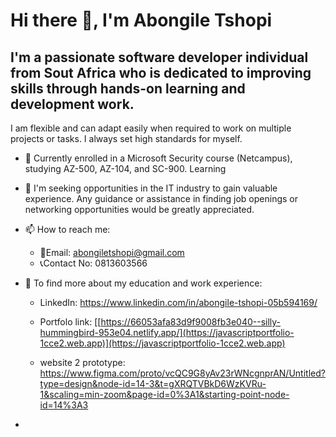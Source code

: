 # Hi there 👋, I'm Abongile Tshopi

## I'm a passionate software developer individual from Sout Africa who is dedicated to improving skills through hands-on learning and development work.
I am flexible and can adapt easily when required to work on multiple projects or tasks.
I always set high standards for myself.

- 🌱 Currently enrolled in a Microsoft Security course (Netcampus), studying AZ-500, AZ-104, and SC-900. Learning 

- 🤔 I'm seeking opportunities in the IT industry to gain valuable experience. Any guidance or assistance in finding job openings or networking opportunities would be greatly appreciated.

- 📫 How to reach me:
  -  📨Email: abongiletshopi@gmail.com
  -  📞Contact No: 0813603566
  
- 🔎 To find more about my education and work experience: 
    - LinkedIn: https://www.linkedin.com/in/abongile-tshopi-05b594169/
 
    -  Portfolo link: [[https://66053afa83d9f9008fb3e040--silly-hummingbird-953e04.netlify.app/](https://javascriptportfolio-1cce2.web.app)](https://javascriptportfolio-1cce2.web.app)

      
    -  website 2 prototype: https://www.figma.com/proto/vcQC9G8yAv23rWNcgnprAN/Untitled?type=design&node-id=14-3&t=gXRQTVBkD6WzKVRu-1&scaling=min-zoom&page-id=0%3A1&starting-point-node-id=14%3A3

-  

